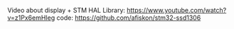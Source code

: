 Video about display + STM HAL Library: https://www.youtube.com/watch?v=z1Px6emHIeg
code: https://github.com/afiskon/stm32-ssd1306
